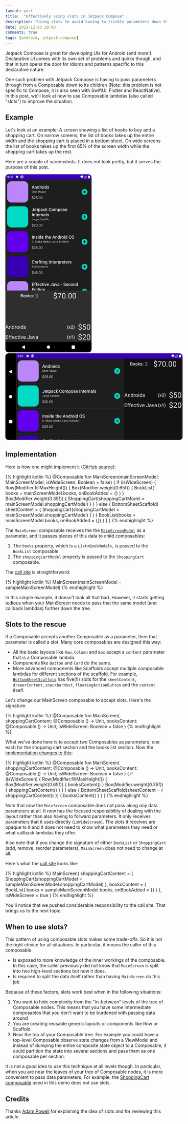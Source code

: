 ```yaml
---
layout: post
title:  "Effectively using slots in Jetpack Compose"
description: "Using slots to avoid having to trickle parameters down the tree of Composables"
date: 2021-12-03 20:00
comments: true
tags: [android, jetpack-compose]
---
```


Jetpack Compose is great for developing UIs for Android (and more!). Declarative UI comes with its own set of problems and quirks though, and that in turn opens the door for idioms and patterns specific to this declarative nature.

One such problem with Jetpack Compose is having to pass parameters through from a Composable down to its children (Note: this problem is not specific to Compose, it is also seen with SwiftUI, Flutter and ReactNative). In this post, we'll look at how to use Composable lambdas (also called "slots") to improve the situation.

## Example

Let's look at an example: A screen showing a list of books to buy and a shopping cart. On narrow screens, the list of books takes up the entire width and the shopping cart is placed in a bottom sheet. On wide screens the list of books takes up the first 65% of the screen width while the shopping cart takes up the rest.

Here are a couple of screenshots. It does not look pretty, but it serves the purpose of this post.

<img src="/blog/assets/img/SlotsDemoNarrow.png" alt="Slots demo narrow" style="max-height: 555px; max-width: 270px;"/>

<img src="/blog/assets/img/SlotsDemoWide.png" alt="Slots demo wide" style="max-height: 270px; max-width: 555px;"/>

## Implementation

Here is how one might implement it ([GitHub source](https://github.com/curioustechizen/compose-slots-sample/blob/e4dc309521354d690aed63085b867615b7edc519/app/src/main/java/in/kiranrao/slotsdemo/ui/components/MainScreen.kt#L14-L34)):

{% highlight kotlin %}
@Composable
fun MainScreen(mainScreenModel: MainScreenModel, isWideScreen: Boolean = false) {
    if (isWideScreen) {
        Row(Modifier.fillMaxHeight()) {
            Box(Modifier.weight(0.65f)) {
                BookList(
                    books = mainScreenModel.books,
                    onBookAdded = {}
                )
            }
            Box(Modifier.weight(0.35f)) {
                ShoppingCart(shoppingCartModel = mainScreenModel.shoppingCartModel)
            }
        }
    } else {
        BottomSheetScaffold(
            sheetContent = { ShoppingCart(shoppingCartModel = mainScreenModel.shoppingCartModel) }
        ) {
            BookList(books = mainScreenModel.books, onBookAdded = {})
        }
    }
}
{% endhighlight %}

The `MainScreen` composable receives the the [`MainScreenModel`](https://github.com/curioustechizen/compose-slots-sample/blob/e4dc309521354d690aed63085b867615b7edc519/app/src/main/java/in/kiranrao/slotsdemo/data/MainScreenModel.kt) as a parameter, and it passes pieces of this data to child composables:

1. The `books` property, which is a `List<BookModel>`, is passed to the `BookList` composable
1. The `shoppingCartModel` property is passed to the `ShoppingCart` composable.

The [call site](https://github.com/curioustechizen/compose-slots-sample/blob/e4dc309521354d690aed63085b867615b7edc519/app/src/main/java/in/kiranrao/slotsdemo/MainActivity.kt#L24) is straightforward:

{% highlight kotlin %}
MainScreen(mainScreenModel = sampleMainScreenModel)
{% endhighlight %}

In this simple example, it doesn't look all that bad. However, it starts getting tedious when your MainScreen needs to pass that the same model (and callback lambdas) further down the tree.

## Slots to the rescue

If a Composable accepts another Composable as a parameter, then that parameter is called a slot. Many core composables are designed this way: 

- All the basic layouts like `Row`, `Column` and `Box` accept a `content` parameter that is a Composable lambda. 
- Components like `Button` and `Card` do the same. 
- More advanced components like Scaffolds accept multiple composable lambdas for different sections of the scaffold. For example, [`BottomSheetScaffold`](https://cs.android.com/androidx/platform/tools/dokka-devsite-plugin/+/master:testData/compose/source/androidx/compose/material/BottomSheetScaffold.kt;l=259;drc=6fed3de7a56143de954d55e508a7449deb9af582) has five(!!) slots for the `sheetContent`, `drawerContent`, `snackbarHost`, `floatingActionButton` and the `content` itself.

Let's change our MainScreen composable to accept slots. Here's the signature:

{% highlight kotlin %}
@Composable
fun MainScreen(
    shoppingCartContent: @Composable () -> Unit,
    booksContent: @Composable () -> Unit,
    isWideScreen: Boolean = false
)
{% endhighlight %}

What we've done here is to accept two Composables as parameters, one each for the shopping cart section and the books list section. Now the [implementation changes to this](https://github.com/curioustechizen/compose-slots-sample/blob/e4dc309521354d690aed63085b867615b7edc519/app/src/main/java/in/kiranrao/slotsdemo/ui/components/MainScreen.kt#L37-L57):

{% highlight kotlin %}
@Composable
fun MainScreen(
    shoppingCartContent: @Composable () -> Unit,
    booksContent: @Composable () -> Unit,
    isWideScreen: Boolean = false
) {
    if (isWideScreen) {
        Row(Modifier.fillMaxHeight()) {
            Box(Modifier.weight(0.65f)) {
                booksContent()
            }
            Box(Modifier.weight(0.35f)) {
                shoppingCartContent()
            }
        }
    } else {
        BottomSheetScaffold(sheetContent = { shoppingCartContent() }) {
            booksContent()
        }
    }
}
{% endhighlight %}

Note that now the `MainScreen` composable does not pass along _any_ data parameters at all. It now has the focused responsibility of dealing with the layout rather than also having to forward parameters. It only receives parameters that it uses directly (`isWideScreen`). The slots it receives are opaque to it and it does not need to know what parameters they need or what callback lambdas they offer.

Also note that if you change the signature of either `BookList` or `ShoppingCart` (add, remove, reorder parameters), `MainScreen` does not need to change at all.

Here's what the [call site](https://github.com/curioustechizen/compose-slots-sample/blob/e4dc309521354d690aed63085b867615b7edc519/app/src/main/java/in/kiranrao/slotsdemo/SlotsActivity.kt#L27-L39) looks like:

{% highlight kotlin %}
MainScreen(
    shoppingCartContent = {
        ShoppingCart(shoppingCartModel = sampleMainScreenModel.shoppingCartModel)
    },
    booksContent = {
        BookList(
            books = sampleMainScreenModel.books,
            onBookAdded = {}
        )
    },
    isWideScreen = true
)
{% endhighlight %}

You'll notice that we pushed considerable responsibility to the call site. That brings us to the next topic:

## When to use slots?

This pattern of using composable slots makes some trade-offs. So it is not the right choice for all situations. In particular, it means the caller of this composable

- Is exposed to more knowledge of the inner workings of the composable. In this case, the caller previously did not know that `MainScreen` is split into two high-level sections but now it does.
- Is required to split the data itself rather than having `MainScreen` do this job

Because of these factors, slots work best when in the following situations:

1. You want to hide complexity from the "in-between" levels of the tree of Composable nodes. This means that you have some intermediate composables that you don't want to be burdened with passing data around
1. You are creating reusable generic layouts or components like Row or Scaffold
1. Near the top of your Composable tree. For example you could have a top-level Composable observe state changes from a ViewModel and instead of dumping the entire composite state object to a Composable, it could partition the state into several sections and pass them as one composable per section.

It is not a good idea to use this technique at all levels though. In particular, when you are near the leaves of your tree of Composable nodes, it is more convenient to pass data parameters. For example, the [ShoppingCart composable](https://github.com/curioustechizen/compose-slots-sample/blob/e4dc309521354d690aed63085b867615b7edc519/app/src/main/java/in/kiranrao/slotsdemo/ui/components/ShoppingCart.kt) used in this demo does not use slots.

## Credits

Thanks [Adam Powell](https://twitter.com/adamwp) for explaining the idea of slots and for reviewing this article.